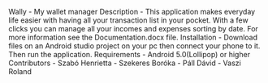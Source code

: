 Wally - My wallet manager
Description - This application makes everyday life easier with having all your transaction list in your pocket. With a few clicks you can 
manage all your incomes and expenses sorting by date. For more information see the Documentation.docx file.
Installation - Download files on an Android studio project on your pc then connect your phone to it. Then run the application.
Requirements - Android 5.0(Lollipop) or higher
Contributors - Szabó Henrietta
             - Szekeres Boróka
             - Páll Dávid
             - Vaszi Roland
